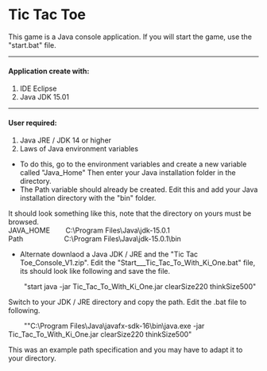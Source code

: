 # Tic Tac Toe

This game is a Java console application. 
If you will start the game, use the "start.bat" file.

<hr/>

#### Application create with:
1) IDE Eclipse
2) Java JDK 15.01

<hr/>

#### User required:
1) Java JRE / JDK 14 or higher
2) Laws of Java environment variables  
-  To do this, go to the environment variables and create a new variable called "Java_Home" 
   Then enter your Java installation folder in the directory. 
-  The Path variable should already be created. Edit this and add your Java installation directory with the "bin" folder. 

It should look something like this, note that the directory on yours must be browsed.  
JAVA_HOME  &nbsp;&nbsp;&nbsp;&nbsp;&nbsp;&nbsp; C:\Program Files\Java\jdk-15.0.1       
Path       &nbsp;&nbsp;&nbsp;&nbsp;&nbsp;&nbsp;&nbsp;&nbsp;&nbsp;&nbsp;&nbsp;&nbsp;&nbsp;&nbsp;&nbsp;&nbsp;&nbsp;&nbsp;&nbsp; C:\Program Files\Java\jdk-15.0.1\bin   


 - Alternate downlaod a Java JDK / JRE and the "Tic Tac Toe_Console_V1.zip".
 Edit the "Start___Tic_Tac_To_With_Ki_One.bat" file, its should look like following and save the file.
	
&nbsp;&nbsp;&nbsp;&nbsp;&nbsp;&nbsp;&nbsp;	"start java -jar Tic_Tac_To_With_Ki_One.jar clearSize220 thinkSize500"

 Switch to your JDK / JRE directory and copy the path. Edit the .bat file to following.

&nbsp;&nbsp;&nbsp;&nbsp;&nbsp;&nbsp;&nbsp;	""C:\Program Files\Java\javafx-sdk-16\bin\java.exe -jar Tic_Tac_To_With_Ki_One.jar clearSize220 thinkSize500"

This was an example path specification and you may have to adapt it to your directory. 
 